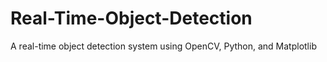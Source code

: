 # Real-Time-Object-Detection
A real-time object detection system using OpenCV, Python, and Matplotlib
